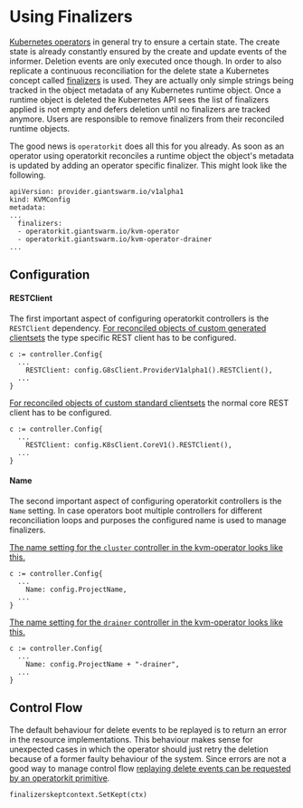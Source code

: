 # Using Finalizers

[Kubernetes operators][operators] in general try to ensure a certain state. The
create state is already constantly ensured by the create and update events of
the informer. Deletion events are only executed once though. In order to also
replicate a continuous reconciliation for the delete state a Kubernetes concept
called [finalizers][finalizers] is used. They are actually only simple strings
being tracked in the object metadata of any Kubernetes runtime object. Once a
runtime object is deleted the Kubernetes API sees the list of finalizers applied
is not empty and defers deletion until no finalizers are tracked anymore. Users
are responsible to remove finalizers from their reconciled runtime objects.

The good news is `operatorkit` does all this for you already. As soon as an
operator using operatorkit reconciles a runtime object the object's metadata is
updated by adding an operator specific finalizer. This might look like the
following.

```
apiVersion: provider.giantswarm.io/v1alpha1
kind: KVMConfig
metadata:
...
  finalizers:
  - operatorkit.giantswarm.io/kvm-operator
  - operatorkit.giantswarm.io/kvm-operator-drainer
...
```

## Configuration

#### RESTClient

The first important aspect of configuring operatorkit controllers is the
`RESTClient` dependency. [For reconciled objects of custom generated clientsets](https://github.com/giantswarm/kvm-operator/blob/4794d415a21c6e6d0e2ba7fb6f1ef1591101f4b0/service/controller/cluster.go#L337-L346)
the type specific REST client has to be configured.

```
c := controller.Config{
  ...
	RESTClient: config.G8sClient.ProviderV1alpha1().RESTClient(),
  ...
}
```

[For reconciled objects of custom standard clientsets](https://github.com/giantswarm/kvm-operator/blob/4794d415a21c6e6d0e2ba7fb6f1ef1591101f4b0/service/controller/drainer.go#L69-L76)
the normal core REST client has to be configured.

```
c := controller.Config{
  ...
	RESTClient: config.K8sClient.CoreV1().RESTClient(),
  ...
}
```

#### Name

The second important aspect of configuring operatorkit controllers is the `Name`
setting. In case operators boot multiple controllers for different
reconciliation loops and purposes the configured name is used to manage
finalizers.

[The name setting for the `cluster` controller in the kvm-operator looks like this.](https://github.com/giantswarm/kvm-operator/blob/4794d415a21c6e6d0e2ba7fb6f1ef1591101f4b0/service/controller/cluster.go#L337-L346)

```
c := controller.Config{
  ...
	Name: config.ProjectName,
  ...
}
```

[The name setting for the `drainer` controller in the kvm-operator looks like this.](https://github.com/giantswarm/kvm-operator/blob/4794d415a21c6e6d0e2ba7fb6f1ef1591101f4b0/service/controller/drainer.go#L69-L76)

```
c := controller.Config{
  ...
	Name: config.ProjectName + "-drainer",
  ...
}
```

## Control Flow

The default behaviour for delete events to be replayed is to return an error in
the resource implementations. This behaviour makes sense for unexpected cases in
which the operator should just retry the deletion because of a former faulty
behaviour of the system. Since errors are not a good way to manage control flow
[replaying delete events can be requested by an operatorkit primitive](https://github.com/giantswarm/kvm-operator/blob/4794d415a21c6e6d0e2ba7fb6f1ef1591101f4b0/service/controller/v12/resource/endpoint/current.go#L42).

```
finalizerskeptcontext.SetKept(ctx)
```

[finalizers]: https://kubernetes.io/docs/tasks/access-kubernetes-api/extend-api-custom-resource-definitions/#finalizers
[operators]: https://coreos.com/operators
